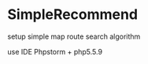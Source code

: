 SimpleRecommend
===============

setup simple map route search algorithm

use IDE Phpstorm  + php5.5.9


